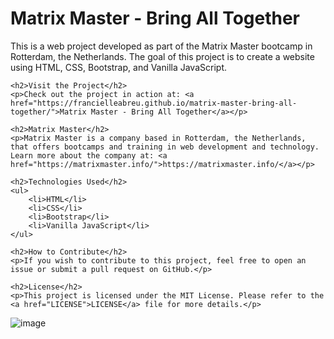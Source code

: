 <!DOCTYPE html>
<html>
<head>
    <meta charset="UTF-8">
    <title>Matrix Master - Bring All Together</title>
</head>
<body>
    <h1>Matrix Master - Bring All Together</h1>
    <p>This is a web project developed as part of the Matrix Master bootcamp in Rotterdam, the Netherlands. The goal of this project is to create a website using HTML, CSS, Bootstrap, and Vanilla JavaScript.</p>

    <h2>Visit the Project</h2>
    <p>Check out the project in action at: <a href="https://francielleabreu.github.io/matrix-master-bring-all-together/">Matrix Master - Bring All Together</a></p>

    <h2>Matrix Master</h2>
    <p>Matrix Master is a company based in Rotterdam, the Netherlands, that offers bootcamps and training in web development and technology. Learn more about the company at: <a href="https://matrixmaster.info/">https://matrixmaster.info/</a></p>

    <h2>Technologies Used</h2>
    <ul>
        <li>HTML</li>
        <li>CSS</li>
        <li>Bootstrap</li>
        <li>Vanilla JavaScript</li>
    </ul>

    <h2>How to Contribute</h2>
    <p>If you wish to contribute to this project, feel free to open an issue or submit a pull request on GitHub.</p>

    <h2>License</h2>
    <p>This project is licensed under the MIT License. Please refer to the <a href="LICENSE">LICENSE</a> file for more details.</p>
</body>
</html>

![image](https://github.com/francielleabreu/matrix-master-bring-all-together/assets/106924001/db160af1-dbc1-444c-ba73-862d46cb67aa)
